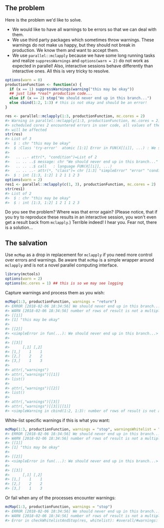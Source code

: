 The problem
-----------

Here is the problem we'd like to solve.

-   We would like to have all warnings to be errors so that we can deal with them.
-   We use third party packages which sometimes throw warnings. These warnings do not make us happy, but they should not break in production. We know them and want to accept them.
-   We use `parallel::mclapply` because we have some long running tasks and realize `suppressWarnings` and `options(warn = 2)` do not work as expected in parallel! Also, interactive sessions behave differently than interactive ones. All this is very tricky to resolve.

``` r
options(warn = 0)
productionFunction <- function(x) {
  if (x == 1) suppressWarnings(warning("this may be okay"))
  ## just like *real* production code...
  else if (x == 2) stop("We should never end up in this branch...")
  else cbind(1:2, 1:3) # this is not okay and should be an error!
}

res <- parallel::mclapply(1:3, productionFunction, mc.cores = 2)
#> Warning in parallel::mclapply(1:3, productionFunction, mc.cores = 2):
#> scheduled cores 2 encountered errors in user code, all values of the jobs
#> will be affected
str(res)
#> List of 3
#>  $ : chr "this may be okay"
#>  $ :Class 'try-error'  atomic [1:1] Error in FUN(X[[i]], ...) : We should never end up in this branch...
#> 
#>   .. ..- attr(*, "condition")=List of 2
#>   .. .. ..$ message: chr "We should never end up in this branch..."
#>   .. .. ..$ call   : language FUN(X[[i]], ...)
#>   .. .. ..- attr(*, "class")= chr [1:3] "simpleError" "error" "condition"
#>  $ : int [1:3, 1:2] 1 2 1 1 2 3
options(warn = 2)
res1 <- parallel::mclapply(c(1, 3), productionFunction, mc.cores = 2)
str(res1)
#> List of 2
#>  $ : chr "this may be okay"
#>  $ : int [1:3, 1:2] 1 2 1 1 2 3
```

Do you see the problem? Where was that error again? (Please notice, that if you try to reproduce these results in an interactive session, you won't even get a result back from `mclapply`.) Terrible indeed! I hear you. Fear not, there is a solution...

The salvation
-------------

Use `mcMap` as a drop in replacement for `mclapply` if you need more control over errors and warnings. Be aware that `mcMap` is a simple wrapper around `mclapply` and is not a novel parallel computing interface.

``` r
library(mctools)
options(warn = 2)
options(mc.cores = 1) ## this is so we may see logging
```

Capture warnings and process them as you wish:

``` r
mcMap(1:3, productionFunction, warnings = "return")
#> ERROR [2018-02-06 18:34:56] We should never end up in this branch...
#> WARN [2018-02-06 18:34:56] number of rows of result is not a multiple of vector length (arg 1)
#> [[1]]
#> [1] "this may be okay"
#> 
#> [[2]]
#> <simpleError in fun(...): We should never end up in this branch...>
#> 
#> [[3]]
#>      [,1] [,2]
#> [1,]    1    1
#> [2,]    2    2
#> [3,]    1    3
#> 
#> attr(,"warnings")
#> attr(,"warnings")[[1]]
#> list()
#> 
#> attr(,"warnings")[[2]]
#> list()
#> 
#> attr(,"warnings")[[3]]
#> attr(,"warnings")[[3]][[1]]
#> <simpleWarning in cbind(1:2, 1:3): number of rows of result is not a multiple of vector length (arg 1)>
```

White-list specific warnings if this is what you want:

``` r
mcMap(1:3, productionFunction, warnings = "stop", warningsWhitelist = "multiple")
#> ERROR [2018-02-06 18:34:56] We should never end up in this branch...
#> WARN [2018-02-06 18:34:56] number of rows of result is not a multiple of vector length (arg 1)
#> [[1]]
#> [1] "this may be okay"
#> 
#> [[2]]
#> <simpleError in fun(...): We should never end up in this branch...>
#> 
#> [[3]]
#>      [,1] [,2]
#> [1,]    1    1
#> [2,]    2    2
#> [3,]    1    3
```

Or fail when any of the processes encounter warnings:

``` r
mcMap(1:3, productionFunction, warnings = "stop")
#> ERROR [2018-02-06 18:34:56] We should never end up in this branch...
#> WARN [2018-02-06 18:34:56] number of rows of result is not a multiple of vector length (arg 1)
#> Error in checkWhitelistAndStop(res, whitelist): #overall/#warnings: 3/1
```
